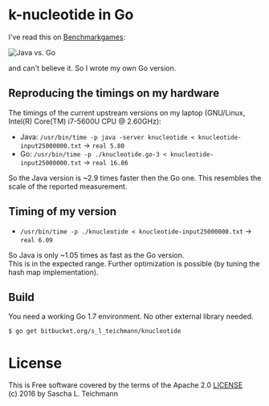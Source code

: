 # k-nucleotide in Go

I've read this on [Benchmarkgames](http://benchmarksgame.alioth.debian.org/u64q/compare.php?lang=java&lang2=go):

![Java vs. Go](https://bytebucket.org/s_l_teichmann/knucleotide/raw/default/images/java-go.png)

and can't believe it. So I wrote my own Go version.

## Reproducing the timings on my hardware

The timings of the current upstream versions on my laptop (GNU/Linux, Intel(R) Core(TM) i7-5600U CPU @ 2.60GHz):

* Java: `/usr/bin/time -p java -server knucleotide < knucleotide-input25000000.txt` -> `real 5.80`
* Go: `/usr/bin/time -p ./knucleotide.go-3 < knucleotide-input25000000.txt` -> `real 16.86`

So the Java version is ~2.9 times faster then the Go one. This resembles the scale of the reported measurement.

## Timing of my version

* `/usr/bin/time -p ./knucleotide < knucleotide-input25000000.txt` -> `real 6.09`

So Java is only ~1.05 times as fast as the Go version.  
This is in the expected range. Further optimization is possible (by tuning the hash map implementation).

## Build

You need a working Go 1.7 environment. No other external library needed.

    $ go get bitbucket.org/s_l_teichmann/knucleotide

# License
This is Free software covered by the terms of the Apache 2.0 [LICENSE](LICENSE)  
(c) 2016 by Sascha L. Teichmann